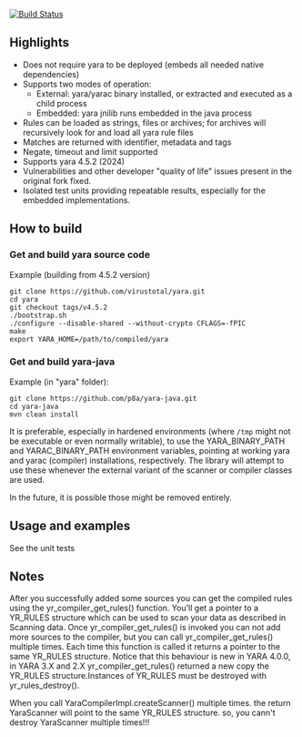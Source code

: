 [![Build Status](https://travis-ci.org/p8a/yara-java.svg)](https://travis-ci.org/p8a/yara-java)

Highlights
------------
- Does not require yara to be deployed (embeds all needed native dependencies)
- Supports two modes of operation:
  - External: yara/yarac binary installed, or extracted and executed as a child process
  - Embedded: yara jnilib runs embedded in the java process
- Rules can be loaded as strings, files or archives; for archives will recursively look for and load all yara rule files
- Matches are returned with identifier, metadata and tags
- Negate, timeout and limit supported
- Supports yara 4.5.2 (2024)
- Vulnerabilities and other developer "quality of life" issues present in the original fork fixed.
- Isolated test units providing repeatable results, especially for the embedded implementations.

How to build
------------

### Get and build yara source code

Example (building from 4.5.2 version)

```
git clone https://github.com/virustotal/yara.git
cd yara
git checkout tags/v4.5.2
./bootstrap.sh
./configure --disable-shared --without-crypto CFLAGS=-fPIC
make
export YARA_HOME=/path/to/compiled/yara
```

### Get and build yara-java

Example (in "yara" folder):

```
git clone https://github.com/p8a/yara-java.git
cd yara-java
mvn clean install
```

It is preferable, especially in hardened environments (where `/tmp` might not be executable or even normally writable), to
use the YARA_BINARY_PATH and YARAC_BINARY_PATH environment variables, pointing at working yara and yarac (compiler) installations, respectively.
The library will attempt to use these whenever the external variant of the scanner or compiler classes are used.

In the future, it is possible those might be removed entirely.

Usage and examples
------------------

See the unit tests


Notes
----
After you successfully added some sources you can get the compiled rules using the yr_compiler_get_rules() function. You'll get a pointer to a YR_RULES structure which can be used to scan your data as described in Scanning data. Once yr_compiler_get_rules() is invoked you can not add more sources to the compiler, but you can call yr_compiler_get_rules() multiple times. Each time this function is called it returns a pointer to the same YR_RULES structure. Notice that this behaviour is new in YARA 4.0.0, in YARA 3.X and 2.X yr_compiler_get_rules() returned a new copy the YR_RULES structure.Instances of YR_RULES must be destroyed with yr_rules_destroy().

When you call YaraCompilerImpl.createScanner() multiple times. the return YaraScanner will point to the same YR_RULES structure. so, you cann't destroy YaraScanner multiple times!!!
